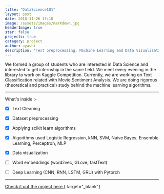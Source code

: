 ```yaml
---
title: "DataScience101"
layout: post
date: 2018-11-26 17:18
image: /assets/images/markdown.jpg
headerImage: true
star: false
projects: true
category: project
author: oyashi
description: "Text preprocessing, Machine Learning and Data Visualization"
---
```


We formed a group of students who are interested in Data Science and interested to get internship in the same field.
We meet every evening in the library to work on Kaggle Competition. Currently, we are working on Text Classification related with Movie Sentiment Analysis.
We are doing rigorous (theoretical and practical) study behind the machine learning algorithms.


---

What's inside :-

- [x]  Text Cleaning
- [x]  Dataset preprocessing
- [x]  Applying scikit learn algorithms
- [x]  Algorithms used Logistic Regression, kNN, SVM, Naive Bayes, Ensemble Learning, Perceptron, MLP
- [x]  Data visualization
- [ ]  Word embeddings (word2vec, GLove, fastText)
- [ ]  Deep Learning (CNN, RNN, LSTM, GRU) with Pytorch


---

[Check it out the project here.](https://github.com/oya163/DataScience101/?target=_blank){:target="_blank"}

